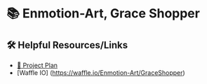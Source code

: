 # 📚 Enmotion-Art, Grace Shopper

## 🛠️ Helpful Resources/Links

- [📖 Project Plan](https://docs.google.com/spreadsheets/d/1seADLIUhEY5zSARXyjDgsSv9-xiP32ZeWKionRLN29A/edit#gid=1571910394)
- [Waffle IO]
(https://waffle.io/Enmotion-Art/GraceShopper)
